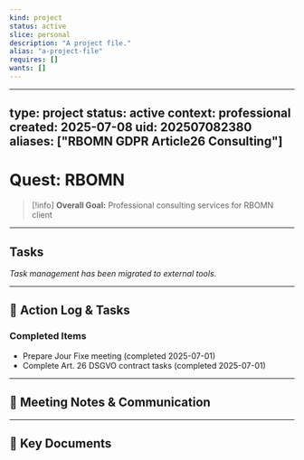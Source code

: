 ```yaml
---
kind: project
status: active
slice: personal
description: "A project file."
alias: "a-project-file"
requires: []
wants: []
---
```

---
type: project
status: active
context: professional
created: 2025-07-08
uid: 202507082380
aliases: ["RBOMN GDPR Article26 Consulting"]
---

# Quest: RBOMN

> [!info]
> **Overall Goal:** Professional consulting services for RBOMN client

---

## Tasks

*Task management has been migrated to external tools.*

---

## 📝 Action Log & Tasks

### Completed Items
- Prepare Jour Fixe meeting (completed 2025-07-01)
- Complete Art. 26 DSGVO contract tasks (completed 2025-07-01)

---
## 💬 Meeting Notes & Communication


---
## 📎 Key Documents
